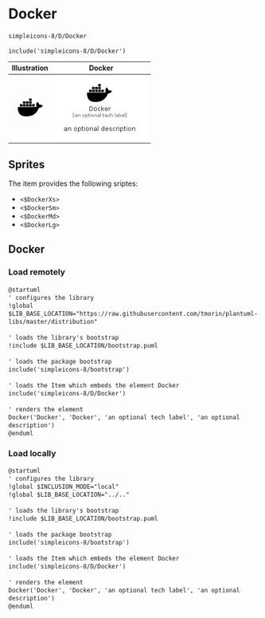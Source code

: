 # Docker


```text
simpleicons-8/D/Docker
```

```text
include('simpleicons-8/D/Docker')
```



| Illustration | Docker |
| :---: | :---: |
| ![illustration for Illustration](../../simpleicons-8/D/Docker.png) | ![illustration for Docker](../../simpleicons-8/D/Docker.Local.png) |



## Sprites
The item provides the following sriptes:

- `<$DockerXs>`
- `<$DockerSm>`
- `<$DockerMd>`
- `<$DockerLg>`





## Docker

### Load remotely
```plantuml
@startuml
' configures the library
!global $LIB_BASE_LOCATION="https://raw.githubusercontent.com/tmorin/plantuml-libs/master/distribution"

' loads the library's bootstrap
!include $LIB_BASE_LOCATION/bootstrap.puml

' loads the package bootstrap
include('simpleicons-8/bootstrap')

' loads the Item which embeds the element Docker
include('simpleicons-8/D/Docker')

' renders the element
Docker('Docker', 'Docker', 'an optional tech label', 'an optional description')
@enduml
```

### Load locally
```plantuml
@startuml
' configures the library
!global $INCLUSION_MODE="local"
!global $LIB_BASE_LOCATION="../.."

' loads the library's bootstrap
!include $LIB_BASE_LOCATION/bootstrap.puml

' loads the package bootstrap
include('simpleicons-8/bootstrap')

' loads the Item which embeds the element Docker
include('simpleicons-8/D/Docker')

' renders the element
Docker('Docker', 'Docker', 'an optional tech label', 'an optional description')
@enduml
```

